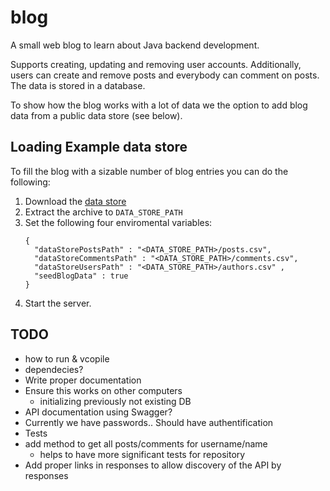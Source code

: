 # blog
A small web blog to learn about Java backend development.

Supports creating, updating and removing user accounts. Additionally, users can create and remove posts and everybody can comment on posts. The data is stored in a database. 

To show how the blog works with a lot of data we the option to add blog data from a public data store (see below).

## Loading Example data store
To fill the blog with a sizable number of blog entries you can do the following:

1. Download the [data store](https://www.kaggle.com/datasets/lakritidis/identifying-influential-bloggers-techcrunch)
1. Extract the archive to `DATA_STORE_PATH`
1. Set the following four enviromental variables: 
      ```
      {
        "dataStorePostsPath" : "<DATA_STORE_PATH>/posts.csv",
        "dataStoreCommentsPath" : "<DATA_STORE_PATH>/comments.csv",
        "dataStoreUsersPath" : "<DATA_STORE_PATH>/authors.csv" ,
        "seedBlogData" : true
      }
      ```
1. Start the server.

## TODO
- how to run & vcopile
- dependecies?
- Write proper documentation
- Ensure this works on other computers 
  - initializing previously not existing DB
- API documentation using Swagger?
- Currently we have passwords.. Should have authentification
- Tests
- add method to get all posts/comments for username/name
  - helps to have more significant tests for repository
- Add proper links in responses to allow discovery of the API by responses